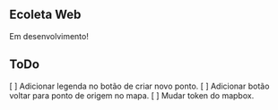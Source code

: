 ## Ecoleta Web
Em desenvolvimento!

## ToDo
[ ] Adicionar legenda no botão de criar novo ponto.
[ ] Adicionar botão voltar para ponto de origem no mapa.
[ ] Mudar token do mapbox.